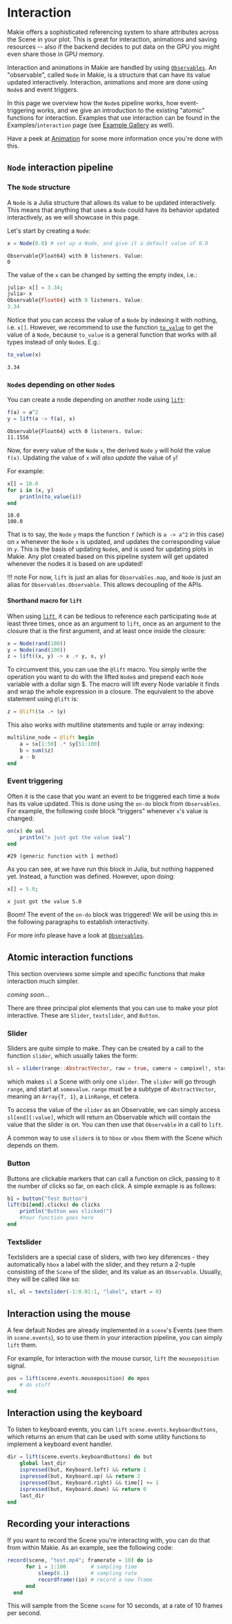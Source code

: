 # Interaction
Makie offers a sophisticated referencing system to share attributes across the Scene
in your plot. This is great for interaction, animations and saving resources -- also if the backend
decides to put data on the GPU you might even share those in GPU memory.

Interaction and animations in Makie are handled by using [`Observables`](https://juliagizmos.github.io/Observables.jl/stable/). An "observable", called `Node` in Makie, is a structure that can have its value updated interactively.
Interaction, animations and more are done using `Node`s and event triggers.

In this page we overview how the `Node`s pipeline works, how event-triggering works, and we give an introduction to the existing "atomic" functions for interaction.
Examples that use interaction can be found in the Examples/`interaction` page (see [Example Gallery](http://juliaplots.org/MakieReferenceImages/gallery/index.html) as well).

Have a peek at [Animation](@ref) for some more information once you're done with this.

## `Node` interaction pipeline
### The `Node` structure
A `Node` is a Julia structure that allows its value to be updated interactively. This means that anything that uses a `Node` could have its behavior updated interactively, as we will showcase in this page.

Let's start by creating a `Node`:
```julia
x = Node(0.0) # set up a Node, and give it a default value of 0.0
```

```
Observable{Float64} with 0 listeners. Value:
0
```

The value of the `x` can be changed by setting the empty index, i.e.:
```julia
julia> x[] = 3.34;
julia> x
Observable{Float64} with 0 listeners. Value:
3.34
```

Notice that you can access the value of a `Node` by indexing it with nothing, i.e. `x[]`. However, we recommend to use the function [`to_value`](@ref) to get the value of a `Node`, because `to_value` is a general function that works with all types instead of only `Node`s. E.g.:
```julia
to_value(x)
```

```
3.34
```

### `Node`s depending on other `Node`s

You can create a node depending on another node using [`lift`](@ref):

```julia
f(a) = a^2
y = lift(a -> f(a), x)
```

```
Observable{Float64} with 0 listeners. Value:
11.1556
```

Now, for every value of the `Node` `x`, the derived `Node` `y` will hold the value `f(x)`. Updating the value of `x` _will also update_ the value of `y`!

For example:
```julia
x[] = 10.0
for i in (x, y)
    println(to_value(i))
end
```

```
10.0
100.0
```

That is to say, the `Node` `y` maps the function `f` (which is `a -> a^2` in this case) on `x` whenever the `Node` `x` is updated, and updates the corresponding value in `y`.
This is the basis of updating `Node`s, and is used for updating plots in Makie.
Any plot created based on this pipeline system will get updated whenever the nodes it is based on are updated!

!!! note
    For now, `lift` is just an alias for `Observables.map`,
    and `Node` is just an alias for `Observables.Observable`. 
    This allows decoupling of the APIs.

#### Shorthand macro for `lift`

When using [`lift`](@ref), it can be tedious to reference each participating `Node`
at least three times, once as an argument to `lift`, once as an argument to the closure that
is the first argument, and at least once inside the closure:

```julia
x = Node(rand(100))
y = Node(rand(100))
z = lift((x, y) -> x .+ y, x, y)
```

To circumvent this, you can use the `@lift` macro. You simply write the operation
you want to do with the lifted `Node`s and prepend each `Node` variable
with a dollar sign $. The macro will lift every Node variable it finds and wrap
the whole expression in a closure. The equivalent to the above statement using `@lift` is:

```julia
z = @lift($x .+ $y)
```

This also works with multiline statements and tuple or array indexing:

```julia
multiline_node = @lift begin
    a = $x[1:50] .* $y[51:100]
    b = sum($z)
    a - b
end
```

### Event triggering
Often it is the case that you want an event to be triggered each time a `Node` has its value updated.
This is done using the `on-do` block from `Observables`.
For example, the following code block "triggers" whenever `x`'s value is changed:
```julia
on(x) do val
    println("x just got the value $val")
end
```

```
#29 (generic function with 1 method)
```

As you can see, at we have run this block in Julia, but nothing happened yet.
Instead, a function was defined. However, upon doing:
```julia
x[] = 5.0;
```

```
x just got the value 5.0
```

Boom! The event of the `on-do` block was triggered!
We will be using this in the following paragraphs to establish interactivity.

For more info please have a look at [`Observables`](https://juliagizmos.github.io/Observables.jl/stable/).

## Atomic interaction functions
This section overviews some simple and specific functions that make interaction much simpler.

_coming soon..._

There are three principal plot elements that you can use to make your plot interactive.  These are `Slider`, `textslider`, and `Button`.

### Slider

Sliders are quite simple to make.  They can be created by a call to the function `slider`, which usually takes the form:

```julia
sl = slider(range::AbstractVector, raw = true, camera = campixel!, start = somevalue)
```

which makes `sl` a Scene with only one `slider`.  The `slider` will go through `range`, and start at `somevalue`.  `range` must be a subtype of `AbstractVector`, meaning an `Array{T, 1}`, a `LinRange`, et cetera.

To access the value of the `slider` as an Observable, we can simply access `sl[end][:value]`, which will return an Observable which will contain the value that the slider is on.  You can then use that `Observable` in a call to `lift`.

A common way to use `slider`s is to `hbox` or `vbox` them with the Scene which depends on them.

### Button

Buttons are clickable markers that can call a function on click, passing to it the number of clicks so far, on each click. A simple exmaple is as follows:

```julia
b1 = button("Test Button")
lift(b1[end].clicks) do clicks
    println("Button was clicked!")
    #Your function goes here
end
```

### Textslider

Textsliders are a special case of sliders, with two key diferences - they automatically `hbox` a label with the slider, and they return a 2-tuple consisting of the `Scene` of the slider, and its value as an `Observable`.  Usually, they will be called like so:

```julia
sl, ol = textslider(-1:0.01:1, "label", start = 0)
```


## Interaction using the mouse
A few default Nodes are already implemented in a `scene`'s Events (see them in `scene.events`), so to use them in your interaction pipeline, you can simply `lift` them.

For example, for interaction with the mouse cursor, `lift` the `mouseposition` signal.

```julia
pos = lift(scene.events.mouseposition) do mpos
    # do stuff
end
```

## Interaction using the keyboard

To listen to keyboard events, you can `lift` `scene.events.keyboardbuttons`, which returns an enum that can be used with some utility functions to implement a keyboard event handler.

```julia
dir = lift(scene.events.keyboardbuttons) do but
    global last_dir
    ispressed(but, Keyboard.left) && return 1
    ispressed(but, Keyboard.up) && return 2
    ispressed(but, Keyboard.right) && time[] += 1
    ispressed(but, Keyboard.down) && return 0
    last_dir
end
```
<!--TODO make an actual example
TODO can we make a keyboard viewer in Makie?-->

## Recording your interactions

If you want to record the Scene you're interacting with, you can do that from within Makie.  As an example, see the following code:

```julia
record(scene, "test.mp4"; framerate = 10) do io
      for i = 1:100        # sampling time
          sleep(0.1)       # sampling rate 
          recordframe!(io) # record a new frame
      end
  end
```
  
  This will sample from the Scene `scene` for 10 seconds, at a rate of 10 frames per second.
